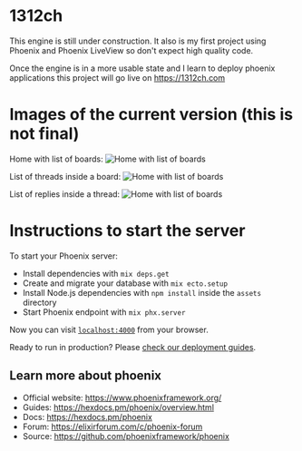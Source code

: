 # 1312ch
This engine is still under construction. It also is my first project using Phoenix and Phoenix LiveView so don't expect high quality code.

Once the engine is in a more usable state and I learn to deploy phoenix applications this project will go live on https://1312ch.com

# Images of the current version (this is not final)
Home with list of boards:
![Home with list of boards](https://i.imgur.com/Da95MMw.png)

List of threads inside a board:
![Home with list of boards](https://i.imgur.com/wImddjM.png)

List of replies inside a thread:
![Home with list of boards](https://i.imgur.com/yQeOu04.png)

# Instructions to start the server
To start your Phoenix server:

  * Install dependencies with `mix deps.get`
  * Create and migrate your database with `mix ecto.setup`
  * Install Node.js dependencies with `npm install` inside the `assets` directory
  * Start Phoenix endpoint with `mix phx.server`

Now you can visit [`localhost:4000`](http://localhost:4000) from your browser.

Ready to run in production? Please [check our deployment guides](https://hexdocs.pm/phoenix/deployment.html).

## Learn more about phoenix

  * Official website: https://www.phoenixframework.org/
  * Guides: https://hexdocs.pm/phoenix/overview.html
  * Docs: https://hexdocs.pm/phoenix
  * Forum: https://elixirforum.com/c/phoenix-forum
  * Source: https://github.com/phoenixframework/phoenix
